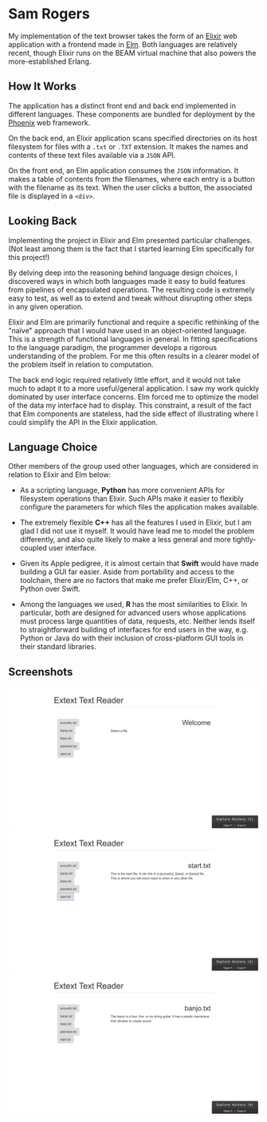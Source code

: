 # Sam Rogers

My implementation of the text browser takes the form of an [Elixir](http://elixir-lang.org)
web application with a frontend made in [Elm](http://elm-lang.org). Both languages are
relatively recent, though Elixir runs on the BEAM virtual machine that also powers the
more-established Erlang.

## How It Works

The application has a distinct front end and back end implemented in different
languages. These components are bundled for deployment by the [Phoenix](http://phoenixframework.org)
web framework.

On the back end, an Elixir application scans specified directories on its host filesystem for files
with a `.txt` or `.TXT` extension. It makes the names and contents of these text files available via
a `JSON` API.

On the front end, an Elm application consumes the `JSON` information. It makes a table of contents
from the filenames, where each entry is a button with the filename as its text. When the user clicks
a button, the associated file is displayed in a `<div>`.

## Looking Back

Implementing the project in Elixir and Elm presented particular challenges.
(Not least among them is the fact that I started learning Elm specifically for this project!)

By delving deep into the reasoning behind language design choices, I discovered ways in which
both languages made it easy to build features from pipelines of encapsulated operations. The
resulting code is extremely easy to test, as well as to extend and tweak without disrupting
other steps in any given operation.

Elixir and Elm are primarily functional and require a specific rethinking of the "naïve"
approach that I would have used in an object-oriented language. This is a strength of functional
languages in general. In fitting specifications to the language paradigm, the programmer develops
 a rigorous understanding of the problem. For me this often results in a clearer model of the
 problem itself in relation to computation.

The back end logic required relatively little effort, and it would not take much to adapt
it to a more useful/general application. I saw my work quickly dominated by user interface concerns.
Elm forced me to optimize the model of the data my interface had to display. This constraint,
a result of the fact that Elm components are stateless, had the side effect of illustrating where
I could simplify the API in the Elixir application.


## Language Choice

Other members of the group used other languages, which are considered in relation to Elixir and Elm
below:
 
 - As a scripting language, **Python** has more convenient APIs for filesystem operations than Elixir.
 Such APIs make it easier to flexibly configure the parameters for which files the application makes
 available.
 
 - The extremely flexible **C++** has all the features I used in Elixir, but I am glad I did not
 use it myself. It would have lead me to model the problem differently, and also quite likely to
 make a less general and more tightly-coupled user interface.
 
 - Given its Apple pedigree, it is almost certain that **Swift** would have made building a GUI far
 easier. Aside from portability and access to the toolchain, there are no factors that make me prefer
 Elixir/Elm, C++, or Python over Swift.
 
 - Among the languages we used, **R** has the most similarities to Elixir. In particular, both are
 designed for advanced users whose applications must process large quantities of data, requests, etc.
 Neither lends itself to straightforward building of interfaces for end users in the way, e.g. Python
 or Java do with their inclusion of cross-platform GUI tools in their standard libraries.
 
 ## Screenshots
 
 ![Screenshot 0](screenshot0.png)
 ![Screenshot 1](screenshot1.png)
 ![Screenshot 2](screenshot2.png )